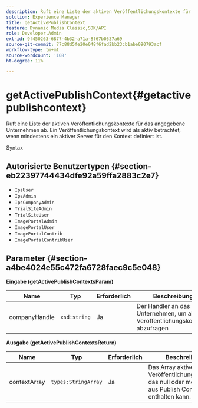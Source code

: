 ```yaml
---
description: Ruft eine Liste der aktiven Veröffentlichungskontexte für das angegebene Unternehmen ab. Ein Veröffentlichungskontext wird als aktiv betrachtet, wenn mindestens ein aktiver Server für den Kontext definiert ist.
solution: Experience Manager
title: getActivePublishContext
feature: Dynamic Media Classic,SDK/API
role: Developer,Admin
exl-id: 9f450263-6877-4b32-a71a-8f67b0537a69
source-git-commit: 77c88d5fe20e048f6fad2bb23cb1abe090793acf
workflow-type: tm+mt
source-wordcount: '108'
ht-degree: 11%

---
```


# getActivePublishContext{#getactivepublishcontext}

Ruft eine Liste der aktiven Veröffentlichungskontexte für das angegebene Unternehmen ab. Ein Veröffentlichungskontext wird als aktiv betrachtet, wenn mindestens ein aktiver Server für den Kontext definiert ist.

Syntax

## Autorisierte Benutzertypen {#section-eb22397744434dfe92a59ffa2883c2e7}

* `IpsUser`
* `IpsAdmin`
* `IpsCompanyAdmin`
* `TrialSiteAdmin`
* `TrialSiteUser`
* `ImagePortalAdmin`
* `ImagePortalUser`
* `ImagePortalContrib`
* `ImagePortalContribUser`

## Parameter {#section-a4be4024e55c472fa6728faec9c5e048}

**Eingabe (getActivePublishContextsParam)**

| Name | Typ | Erforderlich | Beschreibung |
|---|---|---|---|
| companyHandle | `xsd:string` | Ja | Der Handler an das Unternehmen, um aktive Veröffentlichungskontexte abzufragen |

**Ausgabe (getActivePublishContextsReturn)**

| Name | Typ | Erforderlich | Beschreibung |
|---|---|---|---|
| contextArray | `types:StringArray` | Ja | Das Array aktiver Veröffentlichungskontexte, das null oder mehr Werte aus Publish Context enthalten kann. |
